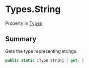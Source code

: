 # Types.String

Property in [Types](/docs/api/csharp/yarn.types.md)

## Summary

Gets the type representing strings.

```csharp
public static IType String { get; }
```

